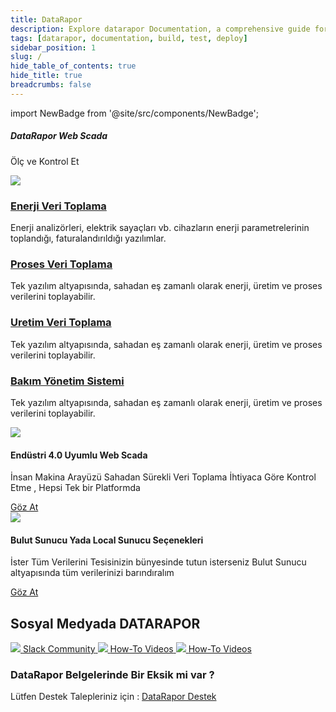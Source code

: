 ```yaml
---
title: DataRapor
description: Explore datarapor Documentation, a comprehensive guide for building, testing, and deploying your mobile applications.
tags: [datarapor, documentation, build, test, deploy]
sidebar_position: 1
slug: /
hide_table_of_contents: true
hide_title: true
breadcrumbs: false
---
```


import NewBadge from '@site/src/components/NewBadge';

<div class="intro-visual">

<div class="intro-text"><h5 class="intro-visual-header">
DataRapor Web Scada 
</h5>
<p>Ölç ve Kontrol Et</p>
</div>
<div className="intro-image"><img src="https://cdn.appcircle.io/docs/assets/docs-intro-header.png" /></div>
</div>

<section class="intro-cards">
      <div class="intro-card">
            <h3><a href="/">Enerji Veri Toplama</a></h3>
            <p>  Enerji analizörleri, elektrik sayaçları vb. cihazların enerji parametrelerinin toplandığı, faturalandırıldığı yazılımlar.</p>
      </div>
      <div class="intro-card">
            <h3><a href="/">Proses Veri Toplama</a></h3>
            <p>Tek yazılım altyapısında, sahadan eş zamanlı olarak enerji, üretim ve proses verilerini toplayabilir.</p>
      </div>
      <div class="intro-card">
            <h3><a href="/">Uretim Veri Toplama</a></h3>
            <p>Tek yazılım altyapısında, sahadan eş zamanlı olarak enerji, üretim ve proses verilerini toplayabilir.</p>
      </div>
      <div class="intro-card">
            <h3><a href="/">Bakım Yönetim Sistemi</a></h3>
            <p>Tek yazılım altyapısında, sahadan eş zamanlı olarak enerji, üretim ve proses verilerini toplayabilir.</p>
      </div>
</section>

<section class="feature-cards">
      <div class="enterprise-app-store">
            <div className="feature-card-image"><img src="https://cdn.appcircle.io/docs/assets/feature-card-eas.png" /></div>
            <div className="feature-card-info">
                  <NewBadge />
                  <h4>Endüstri 4.0 Uyumlu Web Scada </h4>
                  <p>İnsan Makina Arayüzü Sahadan Sürekli Veri Toplama İhtiyaca Göre Kontrol Etme , Hepsi Tek bir Platformda</p>
                  <a href="/enterprise-appstore/enterprise-app-store-setup/add-ent-profile" className="feature-card-learn-more eas">
                        Göz At
                  </a>
            </div>
      </div>
      <div class="self-hosted-runners">
            <div className="feature-card-image"><img src="https://cdn.appcircle.io/docs/assets/feature-card-self-hosted-runners.png" /></div>
            <div className="feature-card-info">
                  <NewBadge />
                  <h4>Bulut Sunucu Yada Local Sunucu Seçenekleri</h4>
                  <p>İster Tüm Verilerini Tesisinizin bünyesinde tutun isterseniz Bulut Sunucu altyapısında tüm verilerinizi barındıralım</p>
                  <a href="/self-hosted-datarapor" className="feature-card-learn-more runner">
                        Göz At
                  </a>
            </div>
      </div>
</section>

## Sosyal Medyada DATARAPOR

<section class="community">
<a class="slack" href="https://slack.datarapor.io">
<img src="https://cdn.appcircle.io/docs/assets/slack-logo.png" />
<span>Slack Community</span>
</a>
<a class="videos" href="https://www.youtube.com/c/datarapor">
<img src="https://cdn.appcircle.io/docs/assets/youtube-logo.png" />
<span>How-To Videos</span>
</a>

<a class="videos" href="https://www.youtube.com/c/datarapor">
<img src="https://cdn.appcircle.io/docs/assets/youtube-logo.png" />
<span>How-To Videos</span>
</a> 
</section>

### DataRapor Belgelerinde Bir Eksik mi var ?

Lütfen Destek Talepleriniz için : [DataRapor Destek](https://datarapor.com/)
